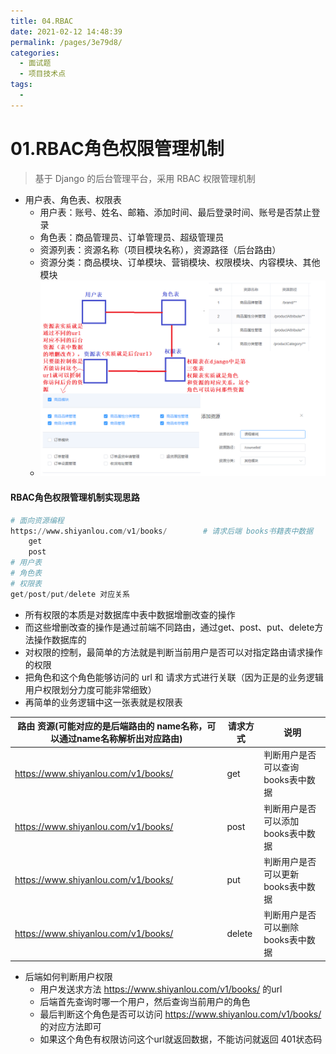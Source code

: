 ```yaml
---
title: 04.RBAC
date: 2021-02-12 14:48:39
permalink: /pages/3e79d8/
categories:
  - 面试题
  - 项目技术点
tags:
  - 
---
```


# 01.RBAC角色权限管理机制

> 基于 Django 的后台管理平台，采用 RBAC 权限管理机制

- 用户表、角色表、权限表
     - 用户表：账号、姓名、邮箱、添加时间、最后登录时间、账号是否禁止登录
     - 角色表：商品管理员、订单管理员、超级管理员
     - 资源列表：资源名称（项目模块名称），资源路径（后台路由）
     - 资源分类：商品模块、订单模块、营销模块、权限模块、内容模块、其他模块
     - <img src="./assets/image-20200511090755364.png" style="width: 1000px; margin-left: 0px;"> </img>

#### RBAC角色权限管理机制实现思路

```python
# 面向资源编程
https://www.shiyanlou.com/v1/books/        # 请求后端 books书籍表中数据
	get
    post
# 用户表
# 角色表
# 权限表
get/post/put/delete 对应关系
```

- 所有权限的本质是对数据库中表中数据增删改查的操作
- 而这些增删改查的操作是通过前端不同路由，通过get、post、put、delete方法操作数据库的
- 对权限的控制，最简单的方法就是判断当前用户是否可以对指定路由请求操作的权限
- 把角色和这个角色能够访问的 url 和 请求方式进行关联（因为正是的业务逻辑用户权限划分力度可能非常细致）
- 再简单的业务逻辑中这一张表就是权限表

| 路由 资源(可能对应的是后端路由的 name名称，可以通过name名称解析出对应路由) | 请求方式 | 说明                              |
| ------------------------------------------------------------ | -------- | --------------------------------- |
| https://www.shiyanlou.com/v1/books/                          | get      | 判断用户是否可以查询books表中数据 |
| https://www.shiyanlou.com/v1/books/                          | post     | 判断用户是否可以添加books表中数据 |
| https://www.shiyanlou.com/v1/books/                          | put      | 判断用户是否可以更新books表中数据 |
| https://www.shiyanlou.com/v1/books/                          | delete   | 判断用户是否可以删除books表中数据 |

- 后端如何判断用户权限
     - 用户发送求方法 https://www.shiyanlou.com/v1/books/ 的url
     - 后端首先查询时哪一个用户，然后查询当前用户的角色
     - 最后判断这个角色是否可以访问 https://www.shiyanlou.com/v1/books/ 的对应方法即可
     - 如果这个角色有权限访问这个url就返回数据，不能访问就返回 401状态码